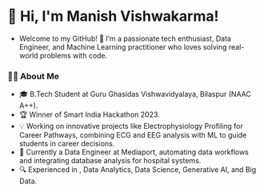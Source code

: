 # 👋 Hi, I'm Manish Vishwakarma! 

- Welcome to my GitHub! 🚀 I’m a passionate tech enthusiast, Data Engineer, and Machine Learning practitioner who loves solving real-world problems with code.

<!--
-->
### 👨‍💻 About Me
- 🎓 B.Tech Student at Guru Ghasidas Vishwavidyalaya, Bilaspur (NAAC A++).
- 🏆 Winner of Smart India Hackathon 2023.
- 💡 Working on innovative projects like Electrophysiology Profiling for Career Pathways, combining ECG and EEG analysis with ML to guide students in career decisions.
- 💼 Currently a Data Engineer at Mediaport, automating data workflows and integrating database analysis for hospital systems.
- 🔍 Experienced in , Data Analytics, Data Science, Generative AI, and Big Data.
